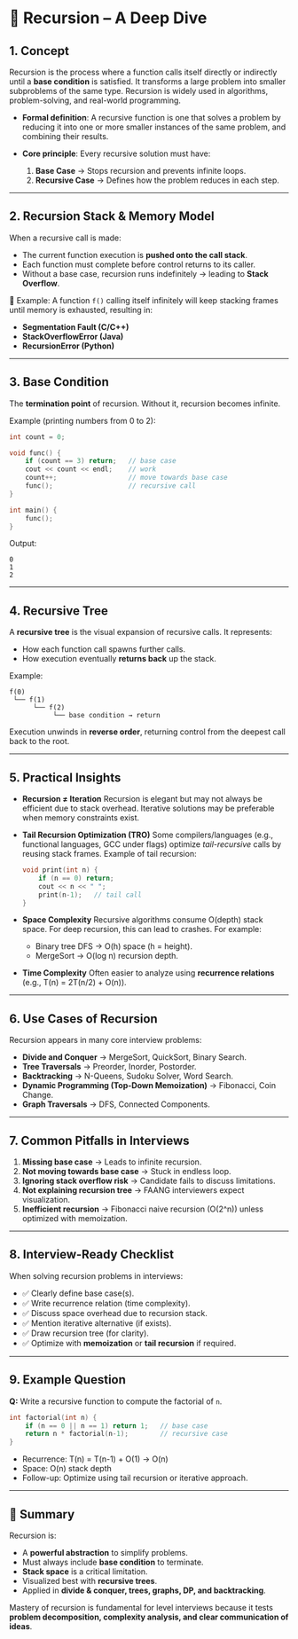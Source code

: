 

# 🔷 Recursion – A Deep Dive

## 1. Concept

Recursion is the process where a function calls itself directly or indirectly until a **base condition** is satisfied.
It transforms a large problem into smaller subproblems of the same type. Recursion is widely used in algorithms, problem-solving, and real-world programming.

* **Formal definition**: A recursive function is one that solves a problem by reducing it into one or more smaller instances of the same problem, and combining their results.
* **Core principle**: Every recursive solution must have:

  1. **Base Case** → Stops recursion and prevents infinite loops.
  2. **Recursive Case** → Defines how the problem reduces in each step.

---

## 2. Recursion Stack & Memory Model

When a recursive call is made:

* The current function execution is **pushed onto the call stack**.
* Each function must complete before control returns to its caller.
* Without a base case, recursion runs indefinitely → leading to **Stack Overflow**.

🔹 Example:
A function `f()` calling itself infinitely will keep stacking frames until memory is exhausted, resulting in:

* **Segmentation Fault (C/C++)**
* **StackOverflowError (Java)**
* **RecursionError (Python)**

---

## 3. Base Condition

The **termination point** of recursion.
Without it, recursion becomes infinite.

Example (printing numbers from 0 to 2):

```cpp
int count = 0;

void func() {
    if (count == 3) return;   // base case
    cout << count << endl;    // work
    count++;                  // move towards base case
    func();                   // recursive call
}

int main() {
    func();
}
```

Output:

```
0
1
2
```

---

## 4. Recursive Tree

A **recursive tree** is the visual expansion of recursive calls. It represents:

* How each function call spawns further calls.
* How execution eventually **returns back** up the stack.

Example:

```
f(0)
 └── f(1)
      └── f(2)
           └── base condition → return
```

Execution unwinds in **reverse order**, returning control from the deepest call back to the root.

---

## 5. Practical Insights

* **Recursion ≠ Iteration**
  Recursion is elegant but may not always be efficient due to stack overhead. Iterative solutions may be preferable when memory constraints exist.

* **Tail Recursion Optimization (TRO)**
  Some compilers/languages (e.g., functional languages, GCC under flags) optimize *tail-recursive* calls by reusing stack frames.
  Example of tail recursion:

  ```cpp
  void print(int n) {
      if (n == 0) return;
      cout << n << " ";
      print(n-1);   // tail call
  }
  ```

* **Space Complexity**
  Recursive algorithms consume O(depth) stack space. For deep recursion, this can lead to crashes. For example:

  * Binary tree DFS → O(h) space (h = height).
  * MergeSort → O(log n) recursion depth.

* **Time Complexity**
  Often easier to analyze using **recurrence relations** (e.g., T(n) = 2T(n/2) + O(n)).

---

## 6. Use Cases of Recursion

Recursion appears in many core interview problems:

* **Divide and Conquer** → MergeSort, QuickSort, Binary Search.
* **Tree Traversals** → Preorder, Inorder, Postorder.
* **Backtracking** → N-Queens, Sudoku Solver, Word Search.
* **Dynamic Programming (Top-Down Memoization)** → Fibonacci, Coin Change.
* **Graph Traversals** → DFS, Connected Components.

---

## 7. Common Pitfalls in Interviews

1. **Missing base case** → Leads to infinite recursion.
2. **Not moving towards base case** → Stuck in endless loop.
3. **Ignoring stack overflow risk** → Candidate fails to discuss limitations.
4. **Not explaining recursion tree** → FAANG interviewers expect visualization.
5. **Inefficient recursion** → Fibonacci naive recursion (O(2^n)) unless optimized with memoization.

---

## 8. Interview-Ready Checklist

When solving recursion problems in interviews:

* ✅ Clearly define base case(s).
* ✅ Write recurrence relation (time complexity).
* ✅ Discuss space overhead due to recursion stack.
* ✅ Mention iterative alternative (if exists).
* ✅ Draw recursion tree (for clarity).
* ✅ Optimize with **memoization** or **tail recursion** if required.

---

## 9. Example Question

**Q:** Write a recursive function to compute the factorial of `n`.

```cpp
int factorial(int n) {
    if (n == 0 || n == 1) return 1;   // base case
    return n * factorial(n-1);        // recursive case
}
```

* Recurrence: T(n) = T(n-1) + O(1) → O(n)
* Space: O(n) stack depth
* Follow-up: Optimize using tail recursion or iterative approach.

---

## 🔑 Summary

Recursion is:

* A **powerful abstraction** to simplify problems.
* Must always include **base condition** to terminate.
* **Stack space** is a critical limitation.
* Visualized best with **recursive trees**.
* Applied in **divide & conquer, trees, graphs, DP, and backtracking**.

Mastery of recursion is fundamental for level interviews because it tests **problem decomposition, complexity analysis, and clear communication of ideas**.


